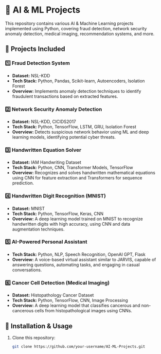 # 🚀 AI & ML Projects  
This repository contains various AI & Machine Learning projects implemented using Python, covering fraud detection, network security anomaly detection, medical imaging, recommendation systems, and more.  

## 📂 Projects Included  
### 1️⃣ Fraud Detection System  
- **Dataset:** NSL-KDD  
- **Tech Stack:** Python, Pandas, Scikit-learn, Autoencoders, Isolation Forest  
- **Overview:** Implements anomaly detection techniques to identify fraudulent transactions based on extracted features.  

### 2️⃣ Network Security Anomaly Detection  
- **Dataset:** NSL-KDD, CICIDS2017  
- **Tech Stack:** Python, TensorFlow, LSTM, GRU, Isolation Forest  
- **Overview:** Detects suspicious network behavior using ML and deep learning models, identifying potential cyber threats.  

### 3️⃣ Handwritten Equation Solver  
- **Dataset:** IAM Handwriting Dataset  
- **Tech Stack:** Python, CNN, Transformer Models, TensorFlow  
- **Overview:** Recognizes and solves handwritten mathematical equations using CNN for feature extraction and Transformers for sequence prediction.  

### 4️⃣ Handwritten Digit Recognition (MNIST)  
- **Dataset:** MNIST  
- **Tech Stack:** Python, TensorFlow, Keras, CNN  
- **Overview:** A deep learning model trained on MNIST to recognize handwritten digits with high accuracy, using CNN and data augmentation techniques.  

### 5️⃣ AI-Powered Personal Assistant  
- **Tech Stack:** Python, NLP, Speech Recognition, OpenAI GPT, Flask  
- **Overview:** A voice-based virtual assistant similar to JARVIS, capable of answering questions, automating tasks, and engaging in casual conversations.  

### 6️⃣ Cancer Cell Detection (Medical Imaging)  
- **Dataset:** Histopathology Cancer Dataset  
- **Tech Stack:** Python, TensorFlow, CNN, Image Processing  
- **Overview:** A deep learning model that classifies cancerous and non-cancerous cells from histopathological images using CNNs.  

## 🚀 Installation & Usage  
1. Clone this repository:  
   ```bash
   git clone https://github.com/your-username/AI-ML-Projects.git
